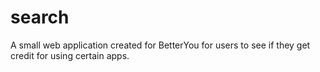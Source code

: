 # search
A small web application created for BetterYou for users to see if they get credit for using certain apps.
